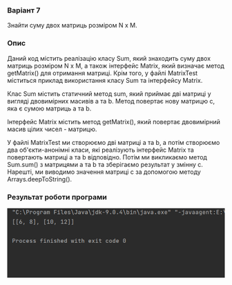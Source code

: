 ### Варіант 7
Знайти суму двох матриць розміром N x M.

### Опис
Даний код містить реалізацію класу Sum, який знаходить суму двох матриць розміром N x M, а також інтерфейс Matrix, який визначає метод getMatrix() для отримання матриці. Крім того, у файлі MatrixTest міститься приклад використання класу Sum та інтерфейсу Matrix.

Клас Sum містить статичний метод sum, який приймає дві матриці у вигляді двовимірних масивів a та b. Метод повертає нову матрицю c, яка є сумою матриць a та b.

Інтерфейс Matrix містить метод getMatrix(), який повертає двовимірний масив цілих чисел - матрицю.

У файлі MatrixTest ми створюємо дві матриці a та b, а потім створюємо два об'єкти-анонімні класи, які реалізують інтерфейс Matrix та повертають матриці a та b відповідно. Потім ми викликаємо метод Sum.sum() з матрицями a та b та зберігаємо результат у змінну c. Нарешті, ми виводимо значення матриці c за допомогою методу Arrays.deepToString().

### Результат роботи програми
![alt-текст](1.png "Текст заголовка логотипа 1")
